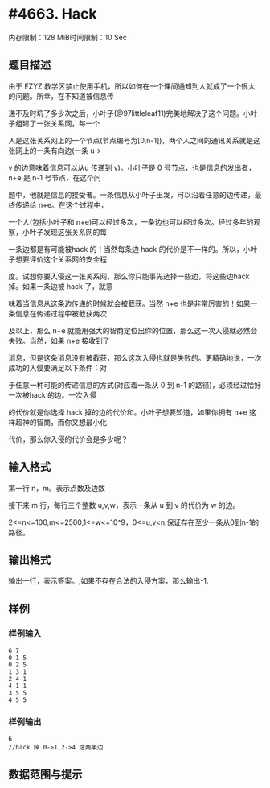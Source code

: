 # #4663. Hack

内存限制：128 MiB时间限制：10 Sec

## 题目描述

由于 FZYZ 教学区禁止使用手机，所以如何在一个课间通知到人就成了一个很大的问题。所幸，在不知道被信息传

递不及时坑了多少次之后，小叶子(@97littleleaf11)完美地解决了这个问题。小叶子组建了一张关系网，每一个

人是这张关系网上的一个节点(节点编号为[0,n-1])，两个人之间的通讯关系就是这张网上的一条有向边(一条 u->

v 的边意味着信息可以从u 传递到 v)。小叶子是 0 号节点，也是信息的发出者，n+e 是 n-1 号节点，在这个问

题中，他就是信息的接受者。一条信息从小叶子出发，可以沿着任意的边传递，最终传递给 n+e。在这个过程中，

一个人(包括小叶子和 n+e)可以经过多次，一条边也可以经过多次。经过多年的观察，小叶子发现这张关系网的每

一条边都是有可能被hack 的！当然每条边 hack 的代价是不一样的。所以，小叶子想要评价这个关系网的安全程

度。试想你要入侵这一张关系网，那么你只能事先选择一些边，将这些边hack 掉。如果一条边被 hack 了，就意

味着当信息从这条边传递的时候就会被截获。当然 n+e 也是非常厉害的！如果一条信息在传递过程中被截获两次

及以上，那么 n+e 就能用强大的智商定位出你的位置，那么这一次入侵就必然会失败。当然，如果 n+e 接收到了

消息，但是这条消息没有被截获，那么这次入侵也就是失败的。更精确地说，一次成功的入侵要满足以下条件：对

于任意一种可能的传递信息的方式(对应着一条从 0 到 n-1 的路径)，必须经过恰好一次被hack 的边。一次入侵

的代价就是你选择 hack 掉的边的代价和。小叶子想要知道，如果你拥有 n+e 这样超神的智商，而你又想最小化

代价，那么你入侵的代价会是多少呢？

## 输入格式

第一行 n，m。表示点数及边数

接下来 m 行，每行三个整数 u,v,w，表示一条从 u 到 v 的代价为 w 的边。

2<=n<=100,m<=2500,1<=w<=10^9，0<=u,v<n,保证存在至少一条从0到n-1的路径。

## 输出格式

输出一行，表示答案。,如果不存在合法的入侵方案，那么输出-1.

## 样例

### 样例输入

    
    6 7
    0 1 5
    0 2 5
    1 3 1
    2 4 1
    4 1 1
    3 5 5
    4 5 5 
    

### 样例输出

    
    6
    //hack 掉 0->1,2->4 这两条边
    

## 数据范围与提示
